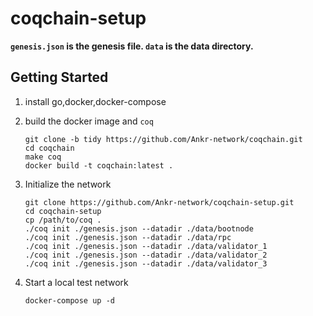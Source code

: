# coqchain-setup

**`genesis.json` is the genesis file. `data` is the data directory.**

## Getting Started

1. install go,docker,docker-compose

2. build the docker image and `coq`

   ```shell
   git clone -b tidy https://github.com/Ankr-network/coqchain.git
   cd coqchain
   make coq
   docker build -t coqchain:latest .
   ```

3. Initialize the network

   ```shell
   git clone https://github.com/Ankr-network/coqchain-setup.git
   cd coqchain-setup
   cp /path/to/coq .
   ./coq init ./genesis.json --datadir ./data/bootnode
   ./coq init ./genesis.json --datadir ./data/rpc
   ./coq init ./genesis.json --datadir ./data/validator_1
   ./coq init ./genesis.json --datadir ./data/validator_2
   ./coq init ./genesis.json --datadir ./data/validator_3
   ```
4. Start a local test network

   ```shell
   docker-compose up -d 
   ```
   
